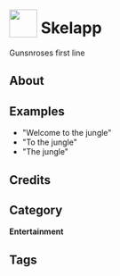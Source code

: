 # <img src="https://raw.githack.com/FortAwesome/Font-Awesome/master/svgs/solid/angle-up.svg" card_color="#22A7F0" width="50" height="50" style="vertical-align:bottom"/> Skelapp
Gunsnroses first line

## About


## Examples
* "Welcome to the jungle"
* "To the jungle"
* "The jungle"

## Credits


## Category
**Entertainment**

## Tags


